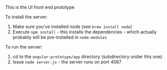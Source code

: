 This is the UI front end prototype

To install the server:

1. Make sure you've installed node (see `brew install node`)
2. Execute `npm install` - this installs the dependencies - which actually probably will be pre-installed in `node-modules`

To run the server:

1. cd to the `angular-prototype/app` directory (subdirectory under this one)
2. Issue `node server.js` - the server runs on port 4567

